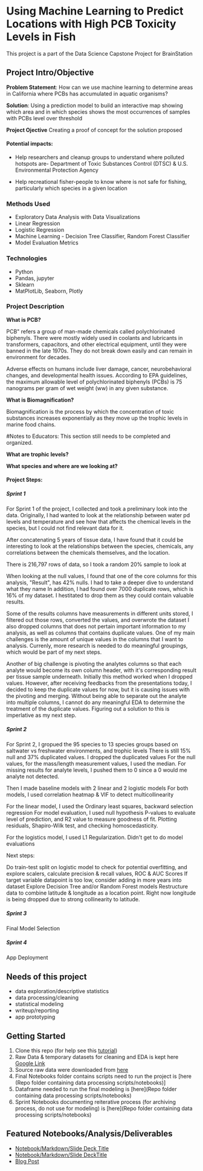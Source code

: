 # Using Machine Learning to Predict Locations with High PCB Toxicity Levels in Fish


This project is a part of the Data Science Capstone Project for BrainStation


## Project Intro/Objective

**Problem Statement**: How can we use machine learning to determine areas in 
California where PCBs has accumulated in aquatic organisms? 


**Solution**: Using a prediction model to build an interactive map showing which area 
and in which species shows the most occurrences of samples with PCBs level over 
threshold

**Project Ojective** Creating a proof of concept for the solution proposed

#### Potential impacts:
* Help researchers and cleanup groups to understand where polluted hotspots are- Department of Toxic Substances Control (DTSC) & U.S. Environmental Protection Agency
  
* Help recreational fisher-people to know where is not safe for fishing, particularly which species in a given location


### Methods Used
* Exploratory Data Analysis with Data Visualizations
* Linear Regression
* Logistic Regression
* Machine Learning - Decision Tree Classifier, Random Forest Classifier
* Model Evaluation Metrics
  
  

### Technologies
* Python
* Pandas, jupyter
* Sklearn
* MatPlotLib, Seaborn, Plotly
   

### Project Description

**What is PCB?**

PCB" refers a group of man-made chemicals called polychlorinated biphenyls. There were mostly widely used in coolants and lubricants in transformers, capacitors, and other electrical equipment, until they were banned in the late 1970s. They do not break down easily and can remain in environment for decades.

Adverse effects on humans include liver damage, cancer, neurobehavioral changes, and developmental health issues. According to EPA guidelines, the maximum allowable level of polychlorinated biphenyls (PCBs) is 75 nanograms per gram of wet weight (ww) in any given substance.

**What is Biomagnification?**

Biomagnification is the process by which the concentration of toxic substances increases exponentially as they move up the trophic levels in marine food chains.


#Notes to Educators: This section still needs to be completed and organized.

**What are trophic levels?**

**What species and where are we looking at?**

#### Project Steps:

##### Sprint 1
For Sprint 1 of the project, I collected and took a preliminary look into the data. 
Originally, I had wanted to look at the relationship between water pd levels and temperature and see how that affects the chemical levels in the species, but I could not find relevant data for it.

After concatenating 5 years of tissue data, I have found that it could be interesting to look at the relationships between the species, chemicals, any correlations between the chemicals themselves, and the location.

There is 216,797 rows of data, so I took a random 20% sample to look at

When looking at the null values, I found that one of the core columns for this analysis, "Result", has 42% nulls. I had to take a deeper dive to understand what they name
In addition, I had found over 7000 duplicate rows, which is 16% of my dataset. I hestitated to drop them as they could contain valuable results.

Some of the results columns have measurements in different units stored, I filtered out those rows, converted the values, and overwrote the dataset
I also dropped columns that does not pertain important information to my analysis, as well as columns that contains duplicate values.
One of my main challenges is the amount of unique values in the columns that I want to analysis. Currenly, more research is needed to do meaningful groupings, which would be part of my next steps.

Another of big challenge is pivoting the analytes columns so that each analyte would become its own column header, with it's corresponding result per tissue sample underneath. Initially this method worked when I dropped  values.
However, after receiving feedbacks from the presentations today, I decided to keep the duplicate values for now, but it is causing issues with the pivoting and merging. 
Without being able to separate out the analyte into multiple columns, I cannot do any meaningful EDA to determine the treatment of the duplicate values. Figuring out a solution to this is imperlative as my next step.

##### Sprint 2
For Sprint 2, I gropued the 95 species to 13 species groups based on saltwater vs freshwater environments, and trophic levels
There is still 15% null and 37% duplicated values. I dropped the duplicated values
For the null values, for the mass/length measurement values, I used the median. For missing results for analyte levels, I pushed them to 0 since a 0 would me analyte not detected. 

Then I made baseline models with 2 linear and 2 logistic models
For both models, I used correlation heatmap & VIF to detect multicollinearity

For the linear model, I used the Ordinary least squares, backward selection regression
For model evaluation, I used null hypothesis P-values to evaluate level of prediction, and R2 value to measure goodness of fit. Plotting residuals, Shapiro-Wilk test, and checking homoscedasticity.

For the logistics model, I used L1 Regularization. Didn't get to do model evaluations

Next steps:

Do train-test split on logistic model to check for potential overfitting, and explore scalers, calculate precision & recall values, ROC & AUC Scores
If target variable datapoint is too low, consider adding in more years into dataset
Explore Decision Tree and/or Random Forest models
Restructure data to combine latitude & longitude as a location point. Right now longitude is being dropped due to strong collinearity to latitude. 


##### Sprint 3

Final Model Selection 


##### Sprint 4

App Deployment


## Needs of this project

- data exploration/descriptive statistics
- data processing/cleaning
- statistical modeling
- writeup/reporting
- app prototyping
  
## Getting Started

1. Clone this repo (for help see this [tutorial](https://help.github.com/articles/cloning-a-repository/))
2. Raw Data & temporary datasets for cleaning and EDA is kept here [Google Link](https://drive.google.com/drive/folders/1kPnh-0KWNwPPuPcm21qYIKYdAne6DzEr?usp=sharing)
3. Source raw data were downloaded from [here](https://data.ca.gov/dataset/surface-water-aquatic-organism-tissue-sample-results)   
4. Final Notebooks folder contains scripts need to run the project is [here (Repo folder containing data processing scripts/notebooks)]
5. Dataframe needed to run the final modeling is [here](Repo folder containing data processing scripts/notebooks)
6. Sprint Notebooks documenting reiterative process (for archiving process, do not use for modeling) is [here](Repo folder containing data processing scripts/notebooks)


## Featured Notebooks/Analysis/Deliverables
* [Notebook/Markdown/Slide Deck Title](link)
* [Notebook/Markdown/Slide DeckTitle](link)
* [Blog Post](link)








